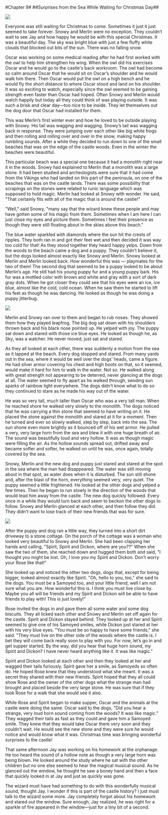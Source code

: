 #Chapter 9#
##Surprises from the Sea While Waiting for Christmas Day##

![](illustrations/viking.png)

Everyone was still waiting for Christmas to come. Sometimes it just it just seemed to take forever. Snowy and Merlin were no exception. They couldn’t wait to see Jay and how happy he would be with this special Christmas. It was a beautiful day. The sky was bright blue with just a few fluffy white clouds that blocked out bits of the sun. There was no falling snow.

Oscar was working on some medical reading after he had first worked with the owl to help him strengthen his wing. When the owl did his exercises Oscar and he would go to the castle's back workroom. The owl had become so calm around Oscar that he would sit on Oscar’s shoulder and he would walk him there. Then Oscar would put the owl on a high bench and he would fly the short distance to where Oscar stood and land on his shoulder. It was so exciting to watch, especially since the owl seemed to be gaining strength even faster than Oscar had hoped. Often Snowy and Merlin would watch happily but today all they could think of was playing outside. It was such a brisk and clear day—too nice to be inside. They let themselves out the dog door that Oscar had installed for them.

This was Merlin’s first winter ever and how he loved to be outside playing with Snowy. His tail was wagging and wagging. Snowy’s tail was wagging back in response. They were jumping over each other like big white frogs and then rolling and rolling over and over in the snow, making happy rumbling sounds. After a while they decided to run down to one of the small beaches that was on the edge of the castle woods. Even in the winter the beaches were beautiful.

This particular beach was a special one because it had a monolith right near it in the woods. Snowy had explained to Merlin that a monolith was a large stone. It had been studied and archeologists were sure that it had come from the Vikings who had landed on this part of the peninsula, on one of the beaches that was on the castle lands. There was some possibility that scrapings on the stones were related to runic language which was supposed to hold magic. Merlin had looked at Snowy with wonder. He said, "That certainly fits with all of the magic that is around the castle!"

"Well," said Snowy, "many say that the wizard knew these people and may have gotten some of his magic from them. Sometimes when I am here I can just close my eyes and picture them. Sometimes I feel their presence as though they were still floating about in the skies above this beach."

The blue water sparkled with diamonds where the sun hit the crests of ripples. They both ran in and got their feet wet and then decided it was way too cold for that! As they stood together they heard happy yelps. Down from the woods to the beach came a dog and a puppy. They couldn’t believe it, but the dogs looked almost exactly like Snowy and Merlin. Snowy looked at Merlin and Merlin looked back. How wonderful this was — playmates for the two of them! The second dog that seemed to be a puppy looked to be about Merlin’s age. He still had his young puppy fur and a young puppy bark. His fur was a mottled color with brown and white and gray with a sort of dark gray dots. When he got closer they could see that his eyes were an ice, ice blue, almost like the cold, cold ocean. When he saw them he started to lift his feet as though he was dancing. He looked as though he was doing a puppy jitterbug.

![](illustrations/wolves-at-viking-rock.jpg)

Merlin and Snowy ran over to them and began to rub noses. They showed them how they played leapfrog. The big dog sat down with his shoulders thrown back and his black nose pointed up. He yelped with joy. The puppy sat down and stared with those ice blue eyes. He looked as though he, as Sky, was a watcher. He never moved; just sat and stared.

As they all looked at each other, there was suddenly a motion from the sea as it lapped at the beach. Every dog stopped and stared. From many yards out in the sea, where it would be well over the dogs’ heads, came a figure. He had silver armor covering his chest and high boots on that, so it seemed, would make it hard for him to walk in the water. Not so. He walked along with great strength not appearing to be deterred, never glancing at the dogs at all. The water seemed to fly apart as he walked through, sending sun sparks of rainbow light everywhere. The dogs didn’t know what to do so they continued to stare as he made his way out of the water.

He was so very tall, much taller than Oscar who was a very tall man. When he reached shore he walked very slowly to the monolith. The dogs noticed that he was carrying a thin stone that seemed to have writing on it. He placed the stone against the monolith and stared at it for a moment. Then he turned and ever so slowly walked, step by step, back into the sea. The sun shone even more brightly as it bounced off of his wet armor. He pulled a very, very large horn from the sea and blew it with one huge breath of air. The sound was beautifully loud and very hollow. It was as though magic were filling the air. As the hollow sounds spread out, drifted away and became softer and softer, he walked on until he was, once again, totally covered by the sea.

Snowy, Merlin and the new dog and puppy just stared and stared at the spot in the sea where the man had disappeared. The water was still moving about in that spot, as water does when it is disturbed. The sun still shone and, after the blast of the horn, everything seemed very, very quiet. The puppy seemed a little frightened. He looked at the other dogs and yelped a few times. Then he began to run slowly in the direction of the woods that would lead him away from the castle. The new dog quickly followed. Every once in a while they would turn back and seem to beckon the other dogs to follow. Snowy and Merlin glanced at each other, and then follow they did. They didn’t want to lose track of their new friends that was for sure.

![](illustrations/3-wolves.jpg)

After the puppy and dog ran a little way, they turned into a short dirt driveway to a stone cottage. On the porch of the cottage was a woman who looked very beautiful to Snowy and Merlin. She had been clapping her hands and calling, "Spirit, Spirit and Dickon, where are you??" When she saw the two of them, she reached down and hugged them both and said, "I thought you might be lost. Oh, I love you my Spirit and Dickon. Don’t worry your Rose like that!"

She looked up and noticed the other two dogs, dogs that, except for being bigger, looked almost exactly like Spirit. "Oh, hello to you, too," she said to the dogs. You must be a Samoyed too, and your little friend, well I am not sure what you are. How wonderful this is. I think you must live close by. Maybe you all will be friends and my Spirit and Dickon will be able to have friends to play with! This is just lovely!"

Rose invited the dogs in and gave them all some water and some dog biscuits. They all licked each other and Snowy and Merlin set off again for the castle. Spirit and Dickon stayed behind. They looked up at her and Spirit seemed to give one of his Samoyed smiles, while Dickon just stared at her with his very blue eyes. "You must be so happy to have some friends," she said. "They must live on the other side of the woods where the castle is. I bet they will come back really soon to play with you. For now, let’s go in and get supper started. By the way, did you hear that huge horn sound, my Spirit and Dickon? I have never heard anything like it. It was like magic."

Spirit and Dickon looked at each other and then they looked at her and wagged their tails furiously. Spirit gave her a smile, as Samoyeds so often do. He hoped Rose knew that they understood what she meant. It was a secret they shared with their new friends. Spirit hoped that they all could show Rose and the owner of the other dogs what the strange man had brought and placed beside the very large stone. He was sure that if they took Rose for a walk that she would see it also.

While Rose and Spirit began to make supper, Oscar and the animals at the castle were doing the same. Oscar said to the dogs, "Did you hear a strange, very loud horn sound coming from the woods? It was like magic." They wagged their tails as fast as they could and gave him a Samoyed smile. They knew that they would take Oscar there very soon and they couldn’t wait. He would see the new stone and they were sure he would notice and would know what it was. Christmas time was bringing wonderful surprises to the castle!

That same afternoon Jay was working on his homework at the orphanage. He too heard the sound of a hollow note as though a very large horn was being blown. He looked around the study where he sat with the other children but no one else seemed to hear the magical musical sound. As he glanced out the window, he thought he saw a boney hand and then a face that quickly looked in at Jay and just as quickly was gone.

The wizard must have had something to do with this wonderfully musical sound, thought Jay. I wonder if this is part of the castle history? I just must talk to the wizard some more. Jay completely forgot about his homework and stared out the window. Sure enough, Jay realized, he was right for a sparkle of fire appeared in the window—just for a tiny bit of a second.
